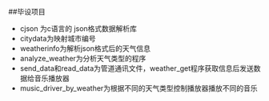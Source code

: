 ##毕设项目

* cjson 为c语言的 json格式数据解析库
* citydata为映射城市编号
* weatherinfo为解析json格式后的天气信息
* analyze_weather为分析天气类型的程序
* send_data和read_data为管道通讯文件，weather_get程序获取信息后发送数据给音乐播放器
* music_driver_by_weather为根据不同的天气类型控制播放器播放不同的音乐